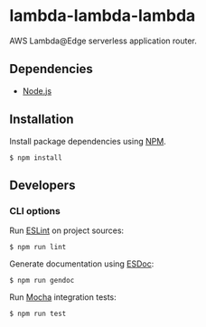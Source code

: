 # lambda-lambda-lambda

AWS Lambda@Edge serverless application router.

## Dependencies

- [Node.js](https://nodejs.org)

## Installation

Install package dependencies using [NPM](https://npmjs.com).

    $ npm install

## Developers

### CLI options

Run [ESLint](https://eslint.org/) on project sources:

    $ npm run lint

Generate documentation using [ESDoc](https://esdoc.org):

    $ npm run gendoc

Run [Mocha](https://mochajs.org) integration tests:

    $ npm run test
